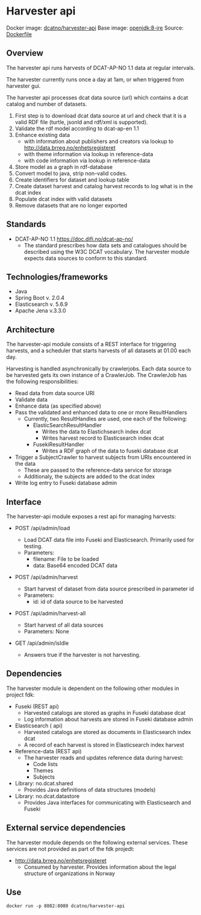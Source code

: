 # Harvester api

Docker image: [dcatno/harvester-api](https://hub.docker.com/r/dcatno/harvester-api/)
Base image: [openjdk:8-jre](https://hub.docker.com/_/openjdk/)
Source: [Dockerfile](https://github.com/Informasjonsforvaltning/fdk/blob/master/applications/harvester-api/src/main/docker/Dockerfile)

## Overview
The harvester api runs harvests of DCAT-AP-NO 1.1 data at regular intervals.

The harvester currently runs once a day at 1am, or when triggered from harvester gui.

The harvester api processes dcat data source (url) which contains a dcat catalog and number of datasets.

1) First step is to download dcat data source at url and check that it is a valid RDF file (turtle, jsonld and rdf/xml is supported).
2) Validate the rdf model according to dcat-ap-en 1.1
3) Enhance existing data
   - with information about publishers and creators via lookup to http://data.brreg.no/enhetsregisteret
   - with theme information via lookup in reference-data 
   - with code information via lookup in reference-data 
4) Store model as a graph in rdf-database
5) Convert model to java, strip non-valid codes.
6) Create identifiers for dataset and lookup table
7) Create dataset harvest and catalog harvest records to log what is in the dcat index
8) Populate dcat index with valid datasets
9) Remove datasets that are no longer exported 

## Standards
* DCAT-AP-NO 1.1 https://doc.difi.no/dcat-ap-no/
    * The standard prescribes how data sets and catalogues should be described
      using the W3C DCAT vocabulary. The harvester module expects data sources
      to conform to this standard.

## Technologies/frameworks
* Java
* Spring Boot v. 2.0.4
* Elasticsearch v. 5.6.9
* Apache Jena v.3.3.0

## Architecture
The harvester-api module consists of a REST interface for triggering harvests,
and a scheduler that starts harvests of all datasets at 01.00 each day.

Harvesting is handled asynchronically by crawlerjobs.
Each data source to be harvested gets its own instance of a CrawlerJob.
The CrawlerJob has the following responsibilities:
* Read data from data source URI
* Validate data
* Enhance data (as specified above)
* Pass the validated and enhanced data to one or more ResultHandlers
    * Currently, two ResultHandles are used, one each of the following:
        * ElasticSearchResultHandler
            * Writes the data to Elastichsearch index dcat
            * Writes harvest record to Elasticsearch index dcat
        * FusekiResultHandler
            * Writes a RDF graph of the data to fuseki database dcat
* Trigger a SubjectCrawler to harvest subjects  from URIs encountered in the data
    * These are passed to the reference-data service for storage
    * Additionaly, the subjects are added to the dcat index
* Write log entry to Fuseki database admin


## Interface
The harvester-api module exposes a rest api for managing harvests:
* POST /api/admin/load
    * Load DCAT data file into Fuseki and Elasticsearch. Primarily used for testing.
    * Parameters: 
	    * filename: File to be loaded
	    * data: Base64 encoded DCAT data
	
* POST /api/admin/harvest
    * Start harvest of dataset from data source prescribed in parameter id
    * Parameters:
	    * id: id of data source to be harvested
	
* POST /api/admin/harvest-all
    * Start harvest of all data sources
    * Parameters: None

* GET /api/admin/isIdle
    * Answers true if the harvester is not harvesting.

## Dependencies
The harvester module is dependent on the following other modules in project fdk:
* Fuseki (REST api)
    * Harvested catalogs are stored as graphs in Fuseki database dcat
    * Log information about harvests are stored in Fuseki database admin
* Elasticsearch ( api)
    * Harvested catalogs are stored as documents in Elasticsearch index dcat
    * A record of each harvest is stored in Elasticsearch index harvest
* Reference-data (REST api)
    * The harvester reads and updates reference data during harvest:
        * Code lists
        * Themes
        * Subjects
* Library: no.dcat.shared
    * Provides Java definitions of data structures (models)
* Library: no.dcat.datastore
    * Provides Java interfaces for communicating with Elasticsearch and Fuseki

## External service dependencies
The harvester module depends on the following external services.
These services are not provided as part of the fdk projedt:
* http://data.brreg.no/enhetsregisteret
    * Consumed by harvester. Provides information about the
      legal structure of organizations in Norway

## Use

`docker run -p 8082:8080 dcatno/harvester-api`